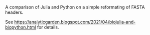 A comparison of Julia and Python on a simple reformating of FASTA headers.

See https://analyticgarden.blogspot.com/2021/04/biojulia-and-biopython.html
for details.